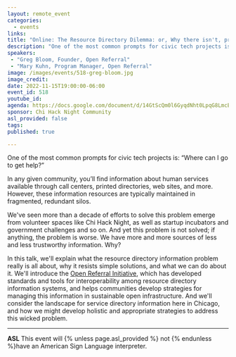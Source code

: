 ```yaml
---
layout: remote_event
categories:
  - events
links: 
title: "Online: The Resource Directory Dilemma: or, Why there isn't, probably won't be, and maybe shouldn't be a Yelp for Social Services"
description: "One of the most common prompts for civic tech projects is: 'Where can I go to get help?' In any given community, you’ll find information about human services available through call centers, printed directories, web sites, and more. However, these information resources are typically maintained in fragmented, redundant silos. In this talk, we'll explain what the resource directory information problem really is all about, why it resists simple solutions, and what we can do about it."
speakers:
 - "Greg Bloom, Founder, Open Referral" 
 - "Mary Kuhn, Program Manager, Open Referral"
image: /images/events/518-greg-bloom.jpg
image_credit:
date: 2022-11-15T19:00:00-06:00
event_id: 518
youtube_id: 
agenda: https://docs.google.com/document/d/14GtScQm0l6GyqdNht0LpqG8LmcEF7i3COjNJ06PaTj8/edit#
sponsor: Chi Hack Night Community
asl_provided: false
tags: 
published: true

---
```


One of the most common prompts for civic tech projects is: “Where can I go to get help?”
 
In any given community, you’ll find information about human services available through call centers, printed directories, web sites, and more. However, these information resources are typically maintained in fragmented, redundant silos. 
 
We've seen more than a decade of efforts to solve this problem emerge from volunteer spaces like Chi Hack Night, as well as startup incubators and government challenges and so on. And yet this problem is not solved; if anything, the problem is worse. We have more and more sources of less and less trustworthy information. Why?
 
In this talk, we'll explain what the resource directory information problem really is all about, why it resists simple solutions, and what we can do about it. We'll introduce the [Open Referral Initiative](https://openreferral.org/), which has developed standards and tools for interoperability among resource directory information systems, and helps communities develop strategies for managing this information in sustainable open infrastructure. And we'll consider the landscape for service directory information here in Chicago, and how we might develop holistic and appropriate strategies to address this wicked problem.



---

**ASL** This event will {% unless page.asl_provided %} not {% endunless %}have an American Sign Language interpreter.
